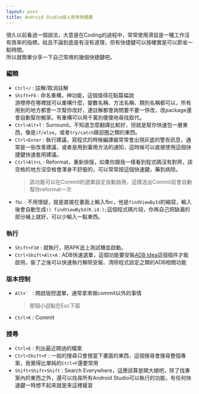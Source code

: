 ```yaml
---
layout: post
title: Android Studio個人常用快捷鍵
---
```


很久以前看過一個說法，大意是在Coding的過程中，常常使用滑鼠是一種工作沒有效率的指標。姑且不論到底是有沒有道理，但有快捷鍵可以按確實是可以節省一點時間。  
所以就簡單分享一下自己常用的幾個快捷鍵吧。

<!-- more -->

### 編輯
+ `Ctrl+/` : 註解/取消註解
+ `Shift+F6` : 命名重構，神功能，這個值得花點篇幅說   
游標停在哪裡就可以重構什麼，變數名稱、方法名稱、類別名稱都可以，所有用到的地方都會一次幫你改好，連註解都會詢問要不要一併改，改package還會自動幫你搬家。有重構可以用千萬別傻傻地尋找取代。
+ `Ctrl+Alt+T` : Surround，不知道怎麼翻譯比較好，但就是幫你快速包一層東西，像是`if/else`，或者`try/catch`跟迴圈之類的東西。
+ `Ctrl+Enter` : 執行建議，寫程式的時候編譯器常常會出現灰底的警告訊息，通常是一些改善建議，或者是用到棄用方法的通知，這時候可以直接使用這個快捷鍵快速套用建議。
+ `Ctrl+Alt+L` : Reformat，重新排版，如果你跟我一樣看到程式碼沒有對齊，該空格的地方沒空格會渾身不舒服的，可以常常按這個快速鍵，藥到病除。
    > 該功能可以在Commit的選單設定自動啟用，這樣送出Commit前會自動幫你reformat一次
+ `fbc` : 不用懷疑，就是直接在畫面上輸入fbc，他是`findViewById`的縮寫，輸入後會自動生成`() findViewById(R.id.);`這個程式碼片段，你再自己把缺漏的部分補上就好，可以少輸入一點東西。

### 執行
+ `Shift+F10` : 就執行，把APK送上測試機並啟動。
+ `Ctrl+Shift+Alt+A` : ADB快速選單，這個功能要安裝[ADB Idea](https://github.com/pbreault/adb-idea)這個插件才能啟用，裝了之後可以快速執行解除安裝、清除程式設定之類的ADB相關功能

### 版本控制
+ ``Alt+` `` : 開啟版控選單，通常拿來做commit以外的事情
    > 那個小逗點在Esc下面
+ `Ctrl+K` : Commit

### 搜尋
+ `Ctrl+E` : 列出最近開過的檔案
+ `Ctrl+Shift+F` : 一般的搜尋只會搜當下畫面的東西，這個搜尋會搜尋整個專案，我覺得比單純的`Ctrl+F`還要常用
+ `Shift+Shift+Shift` : Search Everywhere，這應該算是開大絕吧，除了找專案內的東西之外，還可以找尋所有Android Studio可以執行的功能，有任何快速鍵一時想不起來就是來這裡複習